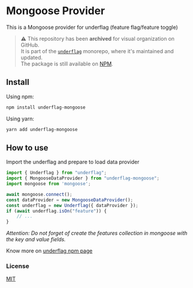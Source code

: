 
# Mongoose Provider

This is a Mongoose provider for underflag (feature flag/feature toggle)

> ⚠️ This repository has been **archived** for visual organization on GitHub.  
> It is part of the [`underflag`](https://github.com/diemsouza/underflag) monorepo, where it's maintained and updated.  
> The package is still available on [NPM](https://www.npmjs.com/package/underflag-mongoose).

## Install

Using npm:

```bash
npm install underflag-mongoose
```

Using yarn:

```bash
yarn add underflag-mongoose
```

## How to use

Import the underflag and prepare to load data provider

```js
import { Underflag } from "underflag";
import { MongooseDataProvider } from "underflag-mongoose";
import mongoose from 'mongoose';

await mongoose.connect();
const dataProvider = new MongooseDataProvider();
const underflag = new Underflag({ dataProvider });
if (await underflag.isOn("feature")) {
    // ...
}
```

_Attention: Do not forget of create the features collection in mongoose with the key and value fields._

Know more on [underflag npm page](https://www.npmjs.com/package/underflag)

### License

[MIT](LICENSE)
